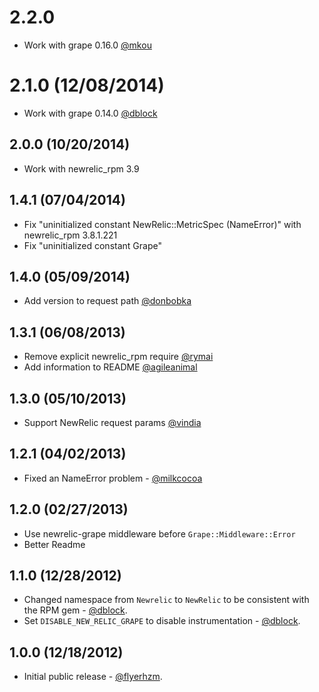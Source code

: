 # 2.2.0

* Work with grape 0.16.0 [@mkou](https://github.com/mkou)

# 2.1.0 (12/08/2014)

* Work with grape 0.14.0 [@dblock](https://github.com/dblock)

## 2.0.0 (10/20/2014)

* Work with newrelic_rpm 3.9

## 1.4.1 (07/04/2014)

* Fix "uninitialized constant NewRelic::MetricSpec (NameError)" with newrelic_rpm 3.8.1.221
* Fix "uninitialized constant Grape"

## 1.4.0 (05/09/2014)

* Add version to request path [@donbobka](https://github.com/donbobka)

## 1.3.1 (06/08/2013)

* Remove explicit newrelic_rpm require [@rymai](https://github.com/rymai)
* Add information to README [@agileanimal](https://github.com/agileanimal)

## 1.3.0 (05/10/2013)

* Support NewRelic request params [@vindia](https://github.com/vindia)

## 1.2.1 (04/02/2013)

* Fixed an NameError problem - [@milkcocoa](https://github.com/milkcocoa)

## 1.2.0 (02/27/2013)

* Use newrelic-grape middleware before `Grape::Middleware::Error`
* Better Readme

## 1.1.0 (12/28/2012)

* Changed namespace from `Newrelic` to `NewRelic` to be consistent with the RPM gem - [@dblock](https://github.com/dblock).
* Set `DISABLE_NEW_RELIC_GRAPE` to disable instrumentation - [@dblock](https://github.com/dblock).

## 1.0.0 (12/18/2012)

* Initial public release - [@flyerhzm](https://github.com/flyerhzm).
